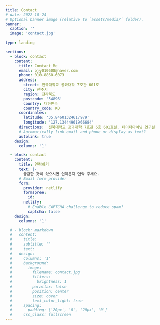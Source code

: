 ```yaml
---
title: Contact
# date: 2022-10-24
# Optional banner image (relative to `assets/media/` folder).
banner:
  caption: ''
  image: 'contact.jpg'

type: landing

sections:
  - block: contact
    content:
      title: Contact Me
      email: pjy010608@naver.com
      phone: 010-8860-6073
      address:
        street: 전북대학교 공과대학 7호관 601호
        city: 전주시
        region: 전라북도
        postcode: '54896'
        country: 대한민국
        country_code: KO
      coordinates:
        latitude: '35.84601324617979'
        longitude: '127.13444961966684'
      directions:  전북대학교 공과대학 7호관 6층 601호실, 데이터마이닝 연구실    
      # Automatically link email and phone or display as text?
      autolink: true
    design:
      columns: '1'

  - block: contact
    content:
      title: 연락하기
      text: |-
        궁금한 것이 있으시면 언제든지 연락 주세요.
      # Email form provider
      form:
        provider: netlify
        formspree:
          id:
        netlify:
          # Enable CAPTCHA challenge to reduce spam?
          captcha: false  
    design:
      columns: '1'

  # - block: markdown
  #   content:
  #     title:
  #     subtitle: ''
  #     text:
  #   design:
  #     columns: '1'
  #     background:
  #       image: 
  #         filename: contact.jpg
  #         filters:
  #           brightness: 1
  #         parallax: false
  #         position: center
  #         size: cover
  #         text_color_light: true
  #     spacing:
  #       padding: ['20px', '0', '20px', '0']
  #     css_class: fullscreen
---
```

